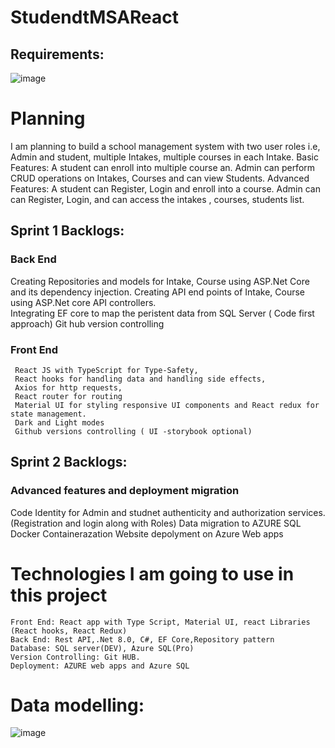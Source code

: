 # StudendtMSAReact
  ## Requirements:
  ![image](https://github.com/VijayashanthiGajula/StudendtMSAReact/assets/47542612/19e16d86-6f3b-49da-bc14-71513e401f4e)

  # Planning 
  I am planning to build a school management system with two user roles i.e, Admin and student, multiple Intakes, multiple courses in each Intake.
  Basic Features: 
   A student can enroll into multiple course an.
   Admin can perform CRUD operations on Intakes, Courses and can view Students.
 Advanced Features: 
   A student can Register, Login and enroll into a course.
   Admin can  can Register, Login, and can access the intakes , courses, students list.
   ## Sprint 1 Backlogs:
   ### Back End
   Creating Repositories and models for Intake, Course using ASP.Net Core and its dependency injection.
   Creating API end points of Intake, Course using ASP.Net core API controllers.     
   Integrating EF core to map the peristent data from SQL Server ( Code first approach)
   Git hub version controlling
   ### Front End
     React JS with TypeScript for Type-Safety, 
     React hooks for handling data and handling side effects,
     Axios for http requests,
     React router for routing 
     Material UI for styling responsive UI components and React redux for state management.  
     Dark and Light modes
     Github versions controlling ( UI -storybook optional)
     
   ## Sprint 2 Backlogs:
   ### Advanced features and deployment migration
   Code Identity for Admin and studnet authenticity and authorization services. (Registration and login along with Roles)
   Data migration to AZURE SQL
   Docker Containerazation
   Website depolyment on Azure Web apps      

  # Technologies I am going to use in this project
    Front End: React app with Type Script, Material UI, react Libraries (React hooks, React Redux)
    Back End: Rest API,.Net 8.0, C#, EF Core,Repository pattern 
    Database: SQL server(DEV), Azure SQL(Pro)
    Version Controlling: Git HUB.
    Deployment: AZURE web apps and Azure SQL    

  # Data modelling:
  ![image](https://github.com/VijayashanthiGajula/StudendtMSAReact/assets/47542612/d4a7e418-c9fc-4804-8d68-739141a812fa)
